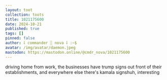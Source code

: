```yaml
---
layout: toot
collection: toots
title: 1021175600
date: 2024-10-21
published: true
tags: []
pinned: false
author: ⸸ commander ░ nova ⸸ :~$
avatar: /img/avatar/daemon.jpeg
mastodon: https://mastodon.online/@cmdr_nova/1021175600
---
```


driving home from work, the businesses have trump signs out front of their establishments, and everywhere else there's kamala signshuh, interesting
